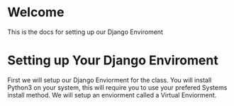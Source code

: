 # Welcome
This is the docs for setting up our Django Enviroment

# Setting up Your Django Enviroment

First we will setup our Django Enviorment for the class.
You will install Python3 on your system, this will require 
you to use your prefered Systems install method. We will setup 
an enviorment called a Virtual Enviorment.
